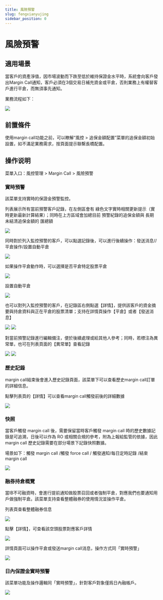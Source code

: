 ```yaml
---
title: 風險預警
slug: fengxianyujing
sidebar_position: 0
---
```



# 風險預警

## 適用場景

當客戶的資產淨值，因市場波動而下跌至低於維持保證金水平時，系統會向客戶發出Margin Call通知，客戶必須在3個交易日補充資金或平倉，否則業務上有權替客戶進行平倉，而無須事先通知。

業務流程如下：

<img src="/assets/MUNYbs75AoscaIxZ2qhcSrBynHe.jpeg"/>

## 前置條件

使用margin call功能之前，可以瞭解“風控 &gt; 追保金額配置”菜單的追保金額初始設置，如不滿足業務需求，按頁面提示聯繫長橋配置。

## 操作说明

菜單入口：風控管理 &gt; Margin Call  &gt; 風險預警

### 實時預警

該菜單支持實時的保證金預警監控。

列表展示所有當前預警客戶記錄，在左側區會有 綠色文字實時相關更新提示（實時更新最新計算結果）；同時在上方區域會加總目前 預警紀錄的追保金額與 長期未結清追保金額的 匯總額

<img src="/assets/ASgDbM1rmor3hAxakAbc9Paznqg.png"/>

同時對於列入監控預警的客戶，可以點選記錄後，可以進行後續操作：發送消息//平倉操作/設置自動平倉

<img src="/assets/U8NxbOD4IoYSXIx7axlcjtdinZl.png"/>

如果操作平倉動作時，可以選擇是否平倉特定股票平倉

<img src="/assets/G9lkbTSuRoCT0Mxdn8DceTn9n4F.png"/>

設置自動平倉

<img src="/assets/SF10bxzeyo7r9RxcBHgcA2FOn3d.png"/>

也可以對列入監控預警的客戶，在記錄區右側點選【詳情】，提供該客戶的資金摘要與持倉資料與正在平倉的股票清單；支持在詳情頁操作【平倉】或者【發送消息】

<img src="/assets/Bs99bp7fcoK1XYxc3QzcG033nch.png"/>

<img src="/assets/HeGrbjvGxoDNN0xCz9NcgSkDnHe.png"/>

對當前預警記錄進行編輯備注，便於後續處理或給其他人參考​；同時，若標注為異常單，也可在列表頁面的【異常單】查看記錄

<img src="/assets/RWHMb5hX3otbiAxnS9kcIGGBn3d.png"/>

<img src="/assets/LfCMbI7ohooWdEx2eX2cU8RNnfe.png"/>

### 歷史記錄

margin call結束後會進入歷史記錄頁面，該菜單下可以查看歷史margin call訂單的詳細信息。

點擊列表頁的【詳情】可以查看margin call觸發前後的詳細數據

<img src="/assets/UKOHbDbUMoFMvqxcSt8cGzaqnNe.png"/>

### 快照

當客戶觸發 margin call 後，需要保留當時客戶觸發 margin call 時的歷史數據記錄是可追溯，日後可以作為 RO 或相關合規的參考，附為上報給監管的依據，因此 margin call 歷史記錄需要在部分場景下記錄快照數據。

場景如下：觸發 margin call  /觸發 force call / 觸發通知/每日定時記錄 /結束 margin call

<img src="/assets/GPMZbUw5aolwSTxMRXScqDYBnLM.png"/>

### 融券持倉概覽

當IB不可融資時，會進行提前通知做股票召回或者強制平倉，對應我們也要通知用戶做強制平倉。該菜單支持查看整體融券的使用情況並操作平倉。

列表頁查看整體融券信息

<img src="/assets/T70MbbrlQoF3u2xE8BqcsaA6npe.png"/>

點擊【詳情】，可查看該空頭股票對應客戶詳情

<img src="/assets/Z0HqbgN3Oo5sAUx0DGEc3xZZn6d.png"/>

詳情頁面可以操作平倉或發送margin call消息，操作方式同「實時預警」

<img src="/assets/SWU3bBtGWoCdDNxM6cMch5B3ntc.png"/>

### 日內保證金實時預警

該菜單功能及操作邏輯同「實時預警」，針對客戶對象僅爲日內融帳戶。

<img src="/assets/WB8Gbeq1foIFEBxi1zxczdjonUd.png"/>

